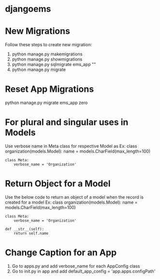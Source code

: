 # djangoems

New Migrations
======================

Follow these steps to create new migration:
1) python manage.py makemigrations
2) python manage.py showmigrations
3) python manage.py sqlmigrate ems_app "<migrationId>"
4) python manage.py migrate


Reset App Migrations
========================

python manage.py migrate ems_app zero


For plural and singular uses in Models
=======================================

Use verbose name in Meta class for respective Model as
Ex:
class organization(models.Model):
	name = models.CharField(max_length=100)
	
	class Meta:
		verbose_name = 'Organization'


Return Object for a Model
===============================

Use the below code to return an object of a model when the record is created for a model
Ex:
class organization(models.Model):
	name = models.CharField(max_length=100)
	
	class Meta:
		verbose_name = 'Organization'

	def __str__(self):
	    return self.name


Change Caption for an App
============================

1) Go to apps.py and add verbose_name for each AppConfig class
2) Go to init.py in app and add default_app_config = 'app.apps.configPath'
